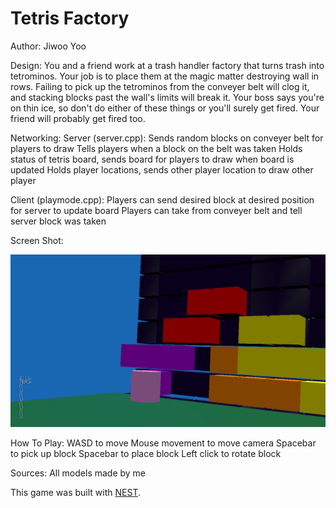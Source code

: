 # Tetris Factory

Author: Jiwoo Yoo

Design: You and a friend work at a trash handler factory that turns trash into tetrominos. Your job is to place them at the magic matter destroying wall in rows. Failing to pick up the tetrominos from the conveyer belt will clog it, and stacking blocks past the wall's limits will break it. Your boss says you're on thin ice, so don't do either of these things or you'll surely get fired. Your friend will probably get fired too.

Networking:
Server (server.cpp):
Sends random blocks on conveyer belt for players to draw
Tells players when a block on the belt was taken
Holds status of tetris board, sends board for players to draw when board is updated
Holds player locations, sends other player location to draw other player

Client (playmode.cpp):
Players can send desired block at desired position for server to update board
Players can take from conveyer belt and tell server block was taken

Screen Shot:

![Screen Shot](screenshot.png)

How To Play:
WASD to move
Mouse movement to move camera
Spacebar to pick up block
Spacebar to place block
Left click to rotate block

Sources: All models made by me

This game was built with [NEST](NEST.md).